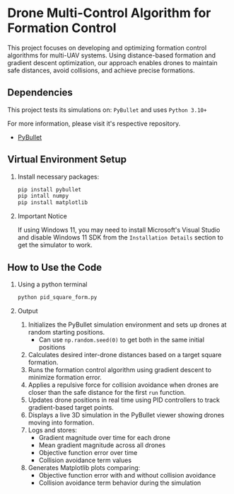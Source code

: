 # Drone Multi-Control Algorithm for Formation Control
This project focuses on developing and optimizing formation control algorithms for multi-UAV systems. Using distance-based formation and gradient descent optimization, our approach enables drones to maintain safe distances, avoid collisions, and achieve precise formations. 

## Dependencies 
This project tests its simulations on: `PyBullet` and uses `Python 3.10+`

For more information, please visit it's respective repository.
- [PyBullet](https://github.com/bulletphysics/bullet3)

## Virtual Environment Setup
1. Install necessary packages:
   ```bash
   pip install pybullet
   pip intall numpy
   pip install matplotlib
   ```
2. Important Notice
   
   If using Windows 11, you may need to install Microsoft's Visual Studio and disable Windows 11 SDK from the `Installation Details` section to get the simulator to work.

## How to Use the Code
1. Using a python terminal
   ```bash
   python pid_square_form.py
   ```

2. Output
   1. Initializes the PyBullet simulation environment and sets up drones at random starting positions.
      - Can use `np.random.seed(0)` to get both in the same initial positions
   3. Calculates desired inter-drone distances based on a target square formation.
   4. Runs the formation control algorithm using gradient descent to minimize formation error.
   5. Applies a repulsive force for collision avoidance when drones are closer than the safe distance for the first `run` function.
   6. Updates drone positions in real time using PID controllers to track gradient-based target points.
   7. Displays a live 3D simulation in the PyBullet viewer showing drones moving into formation.
   8. Logs and stores:
       - Gradient magnitude over time for each drone
       - Mean gradient magnitude across all drones
       - Objective function error over time
       - Collision avoidance term values
   8. Generates Matplotlib plots comparing:
       - Objective function error with and without collision avoidance
       - Collision avoidance term behavior during the simulation
